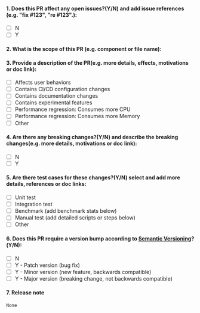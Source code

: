 <!-- Thank you for contributing to DTVM_SolSDK!

Note: 

1. With pull requests:

    - Open your pull request against "main"
    - Your pull request should have no more than two commits, if not you should squash them.
    - It should pass all tests in the available continuous integration systems such as GitHub Actions.
    - You should add/modify tests to cover your proposed code changes.
    - If your pull request contains a new feature, please document it on the README.
    - All commits must follow our [Commit Convention](../docs/COMMIT_CONVENTION.md).

2. Please create an issue first to describe the problem.

    We recommend that link the issue with the PR in the following question.
-->

#### 1. Does this PR affect any open issues?(Y/N) and add issue references (e.g. "fix #123", "re #123".):

- [ ] N
- [ ] Y 

<!-- You can add issue references here. 
    e.g. 
    fix #123, re #123, 
    fix https://github.com/XXX/issues/44
-->

#### 2. What is the scope of this PR (e.g. component or file name):

<!-- You can add the scope of this change here. 
    e.g. 
    lib/wasi,
    smart_ir/src/abi
-->

#### 3. Provide a description of the PR(e.g. more details, effects, motivations or doc link):

<!-- You can choose a brief description here -->
- [ ] Affects user behaviors
- [ ] Contains CI/CD configuration changes
- [ ] Contains documentation changes
- [ ] Contains experimental features
- [ ] Performance regression: Consumes more CPU
- [ ] Performance regression: Consumes more Memory
- [ ] Other

<!-- You can add more details here.
    e.g. 
    Call method "XXXX" to ..... in order to ....,
    More details: https://XXXX.com/doc......
-->

#### 4. Are there any breaking changes?(Y/N) and describe the breaking changes(e.g. more details, motivations or doc link):

- [ ] N
- [ ] Y 

<!-- You can add more details here.
    e.g. 
    Calling method "XXXX" will cause the "XXXX", "XXXX" modules to be affected.
    More details: https://XXXX.com/doc......
-->

#### 5. Are there test cases for these changes?(Y/N) select and add more details, references or doc links:

<!-- You can choose a brief description here -->
- [ ] Unit test
- [ ] Integration test
- [ ] Benchmark (add benchmark stats below)
- [ ] Manual test (add detailed scripts or steps below)
- [ ] Other

<!-- You can add more details here.
e.g. 
The test case in XXXX is used to .....
test cases in /src/tests/XXXXX
test cases https://github.com/XXX/pull/44
benchmark stats: time XXX ms
-->

#### 6. Does this PR require a version bump according to [Semantic Versioning](../docs/VERSIONING.md)?(Y/N):

- [ ] N
- [ ] Y - Patch version (bug fix)
- [ ] Y - Minor version (new feature, backwards compatible)
- [ ] Y - Major version (breaking change, not backwards compatible)

<!-- Explain the reasoning behind the version bump choice -->

#### 7. Release note

<!-- compatibility change, improvement, bugfix, and new feature need a release note -->

```release-note
None
```